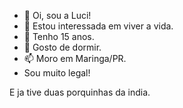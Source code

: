 - 👋 Oi, sou a Luci!
- 👀 Estou interessada em viver a vida.
- 🌱 Tenho 15 anos.
- 💞️ Gosto de dormir.
- 📫 Moro em Maringa/PR.
- Sou muito legal!
<!--- Tenho 4 cachorros.
-Um passarinho.
---> E ja tive duas porquinhas da india.
